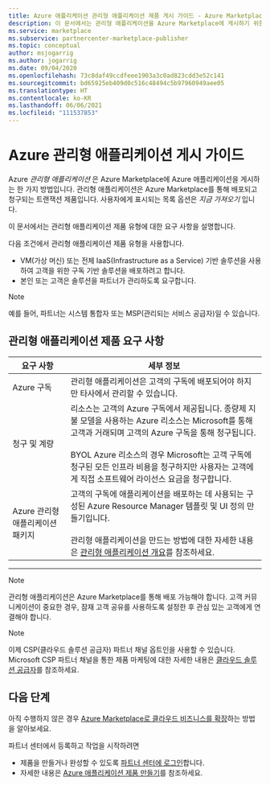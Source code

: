 ```yaml
---
title: Azure 애플리케이션 관리형 애플리케이션 제품 게시 가이드 - Azure Marketplace
description: 이 문서에서는 관리형 애플리케이션을 Azure Marketplace에 게시하기 위한 요구 사항을 설명합니다.
ms.service: marketplace
ms.subservice: partnercenter-marketplace-publisher
ms.topic: conceptual
author: msjogarrig
ms.author: jogarrig
ms.date: 09/04/2020
ms.openlocfilehash: 73c8daf49ccdfeee1903a3c0ad823cdd3e52c141
ms.sourcegitcommit: bd65925eb409d0c516c48494c5b97960949aee05
ms.translationtype: HT
ms.contentlocale: ko-KR
ms.lasthandoff: 06/06/2021
ms.locfileid: "111537853"
---
```

# <a name="publishing-guide-for-azure-managed-applications"></a>Azure 관리형 애플리케이션 게시 가이드

Azure *관리형 애플리케이션* 은 Azure Marketplace에 Azure 애플리케이션을 게시하는 한 가지 방법입니다. 관리형 애플리케이션은 Azure Marketplace를 통해 배포되고 청구되는 트랜잭션 제품입니다. 사용자에게 표시되는 목록 옵션은 *지금 가져오기* 입니다.

이 문서에서는 관리형 애플리케이션 제품 유형에 대한 요구 사항을 설명합니다.

다음 조건에서 관리형 애플리케이션 제품 유형을 사용합니다.

- VM(가상 머신) 또는 전체 IaaS(Infrastructure as a Service) 기반 솔루션을 사용하여 고객을 위한 구독 기반 솔루션을 배포하려고 합니다.
- 본인 또는 고객은 솔루션을 파트너가 관리하도록 요구합니다.

>[!NOTE]
>예를 들어, 파트너는 시스템 통합자 또는 MSP(관리되는 서비스 공급자)일 수 있습니다.  

## <a name="managed-application-offer-requirements"></a>관리형 애플리케이션 제품 요구 사항

|요구 사항 |세부 정보  |
|---------|---------|
|Azure 구독 | 관리형 애플리케이션은 고객의 구독에 배포되어야 하지만 타사에서 관리할 수 있습니다. |
|청구 및 계량    |  리소스는 고객의 Azure 구독에서 제공됩니다. 종량제 지불 모델을 사용하는 Azure 리소스는 Microsoft를 통해 고객과 거래되며 고객의 Azure 구독을 통해 청구됩니다. <br><br> BYOL Azure 리소스의 경우 Microsoft는 고객 구독에 청구된 모든 인프라 비용을 청구하지만 사용자는 고객에게 직접 소프트웨어 라이선스 요금을 청구합니다.        |
|Azure 관리형 애플리케이션 패키지    |   고객의 구독에 애플리케이션을 배포하는 데 사용되는 구성된 Azure Resource Manager 템플릿 및 UI 정의 만들기입니다.<br><br>관리형 애플리케이션을 만드는 방법에 대한 자세한 내용은 [관리형 애플리케이션 개요](../azure-resource-manager/managed-applications/publish-service-catalog-app.md)를 참조하세요.|

---

> [!NOTE]
> 관리형 애플리케이션은 Azure Marketplace를 통해 배포 가능해야 합니다. 고객 커뮤니케이션이 중요한 경우, 잠재 고객 공유를 사용하도록 설정한 후 관심 있는 고객에게 연결해야 합니다.  

> [!Note]
> 이제 CSP(클라우드 솔루션 공급자) 파트너 채널 옵트인을 사용할 수 있습니다. Microsoft CSP 파트너 채널을 통한 제품 마케팅에 대한 자세한 내용은 [클라우드 솔루션 공급자](./cloud-solution-providers.md)를 참조하세요.

## <a name="next-steps"></a>다음 단계

아직 수행하지 않은 경우 [Azure Marketplace로 클라우드 비즈니스를 확장](https://azuremarketplace.microsoft.com/sell)하는 방법을 알아보세요.

파트너 센터에서 등록하고 작업을 시작하려면

- 제품을 만들거나 완성할 수 있도록 [파트너 센터에 로그인](https://partner.microsoft.com/dashboard/account/v3/enrollment/introduction/partnership)합니다.
- 자세한 내용은 [Azure 애플리케이션 제품 만들기](azure-app-offer-setup.md)를 참조하세요.
